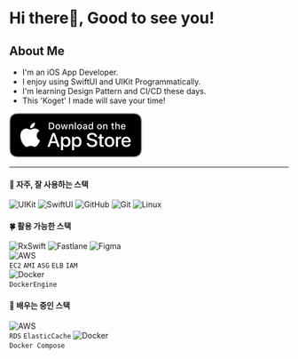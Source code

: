 
# Hi there👋, Good to see you! 

## About Me
- I'm an iOS App Developer.
- I enjoy using SwiftUI and UIKit Programmatically.
- I'm learning Design Pattern and CI/CD these days.
- This 'Koget' I made will save your time!

[![AppStoreToKoget](downloadToAppstore.svg)](https://apple.co/3SZORzd)

---
  
#### 🌳 자주, 잘 사용하는 스택
![UIKit](https://img.shields.io/badge/UIKit-ffd02f?style=for-the-badge&logo=Swift&logoColor=white)
![SwiftUI](https://img.shields.io/badge/SwiftUI-0e48d0?style=for-the-badge&logo=Swift&logoColor=white)
![GitHub](https://img.shields.io/badge/github-%23121011.svg?style=for-the-badge&logo=github&logoColor=white)
![Git](https://img.shields.io/badge/git-%23F05033.svg?style=for-the-badge&logo=git&logoColor=white)
![Linux](https://img.shields.io/badge/linux-000000?style=for-the-badge&logo=linux&logoColor=white)

#### 🍀 활용 가능한 스택
![RxSwift](https://img.shields.io/badge/RxSwift-B7178C?style=for-the-badge&logo=ReactiveX&logoColor=white)
![Fastlane](https://img.shields.io/badge/fastlane-03bfd8?style=for-the-badge&logo=fastlane&logoColor=white)
![Figma](https://img.shields.io/badge/figma-black?style=for-the-badge&logo=figma&logoColor=f24d1d)   
![AWS](https://img.shields.io/badge/aws-white?style=for-the-badge&logo=amazon-aws&logoColor=ff9900)   
`EC2` `AMI` `ASG` `ELB` `IAM`   
![Docker](https://img.shields.io/badge/docker-FFFFFF?style=for-the-badge&logo=docker&logoColor=0db7ed)   
`DockerEngine`

#### 🌱 배우는 중인 스택
![AWS](https://img.shields.io/badge/aws-white?style=for-the-badge&logo=amazon-aws&logoColor=ff9900)   
`RDS` `ElasticCache`
![Docker](https://img.shields.io/badge/docker-FFFFFF?style=for-the-badge&logo=docker&logoColor=0db7ed)   
 `Docker Compose`
